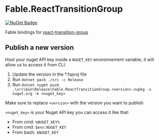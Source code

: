 # Fable.ReactTransitionGroup

[![NuGet Badge](https://img.shields.io/nuget/v/Fable.ReactTransitionGroup.svg)](https://www.nuget.org/packages/Fable.ReactTransitionGroup/)

Fable bindings for [react-transition-group](https://reactcommunity.org/react-transition-group/)

## Publish a new version

Host your nuget API key inside a `NUGET_KEY` environnement variable, it will allow us to access it from CLI.

1. Update the version in the *.fsproj file
2. Run `dotnet pack ./src -c Release`
3. Run `dotnet nuget push .\src\bin\Release\Fable.ReactTransitionGroup.<version>.nupkg -s nuget.org -k <nuget_key>`

Make sure to replace `<version>` with the version you want to publish

`<nuget_key>` is your Nuget API key you can access it like that:
- From cmd: `%NUGET_KEY%`
- From cmd: `$env:NUGET_KEY`
- From bash: `$NUGET_KEY`

